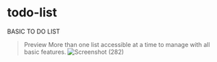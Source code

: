 # todo-list
BASIC TO DO LIST

>Preview
More than one list accessible at a time to manage with all basic features.
![Screenshot (282)](https://user-images.githubusercontent.com/72163561/157442391-8e48ea62-7b87-441b-b0c3-4178ba64cc2d.png)
